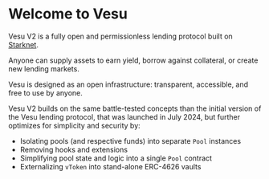 
# Welcome to Vesu

Vesu V2 is a fully open and permissionless lending protocol built on [Starknet](https://starknet.io).

Anyone can supply assets to earn yield, borrow against collateral, or create new lending markets.

Vesu is designed as an open infrastructure: transparent, accessible, and free to use by anyone. 

Vesu V2 builds on the same battle-tested concepts than the initial version of the Vesu lending protocol, that was launched in July 2024, but further optimizes for simplicity and security by:

- Isolating pools (and respective funds) into separate `Pool` instances
- Removing hooks and extensions
- Simplifying pool state and logic into a single `Pool` contract
- Externalizing `vToken` into stand-alone ERC-4626 vaults